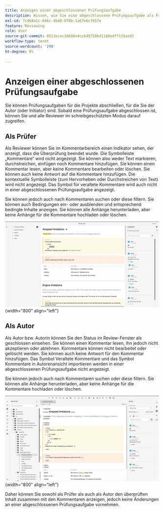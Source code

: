```yaml
---
title: Anzeigen einer abgeschlossenen Prüfungsaufgabe
description: Wissen, wie Sie eine abgeschlossene Prüfungsaufgabe als Prüfer oder Autor in AEM Guides anzeigen können.
exl-id: 7c468a1c-046c-4b40-9f0b-1a67e6cf65fe
feature: Reviewing
role: User
source-git-commit: 0513ecac38840a4cc649758bd1180edff1f8aed1
workflow-type: tm+mt
source-wordcount: '298'
ht-degree: 0%

---
```


# Anzeigen einer abgeschlossenen Prüfungsaufgabe

Sie können Prüfungsaufgaben für die Projekte abschließen, für die Sie der Autor (oder Initiator) sind. Sobald eine Prüfungsaufgabe abgeschlossen ist, können Sie und alle Reviewer im schreibgeschützten Modus darauf zugreifen.

## Als Prüfer

Als Reviewer können Sie im Kommentarbereich einen Indikator sehen, der anzeigt, dass die Überprüfung beendet wurde. Die Symbolleiste „Kommentare“ wird nicht angezeigt. Sie können also weder Text markieren, durchstreichen, einfügen noch Kommentare hinzufügen. Sie können einen Kommentar lesen, aber keine Kommentare bearbeiten oder löschen. Sie können auch keine Antwort auf die Kommentare hinzufügen. Die kontextuelle Symbolleiste (zum Hervorheben oder Durchstreichen von Text) wird nicht angezeigt. Das Symbol für veraltete Kommentare wird auch nicht in einer abgeschlossenen Prüfungsaufgabe angezeigt.

Sie können jedoch auch nach Kommentaren suchen oder diese filtern. Sie können auch Bedingungen ein- oder ausblenden und entsprechend bedingte Inhalte anzeigen. Sie können alle Anhänge herunterladen, aber keine Anhänge für die Kommentare hochladen oder löschen.

![](images/complete-task-reviewer.png){width="800" align="left"}


## Als Autor

Als Autor bzw. Autorin können Sie den Status im Review-Fenster als geschlossen einsehen. Sie können einen Kommentar lesen, ihn jedoch nicht akzeptieren oder ablehnen. Kommentare können nicht bearbeitet oder gelöscht werden. Sie können auch keine Antwort für den Kommentar hinzufügen. Das Symbol Veraltete Kommentare und das Symbol Kommentare in Autorenansicht importieren werden in einer abgeschlossenen Prüfungsaufgabe nicht angezeigt.

Sie können jedoch auch nach Kommentaren suchen oder diese filtern. Sie können alle Anhänge herunterladen, aber keine Anhänge für die Kommentare hochladen oder löschen.

![](images/completed-task-author.png){width="800" align="left"}

Daher können Sie sowohl als Prüfer als auch als Autor den überprüften Inhalt zusammen mit den Kommentaren anzeigen, jedoch keine Änderungen an einer abgeschlossenen Prüfungsaufgabe vornehmen.
